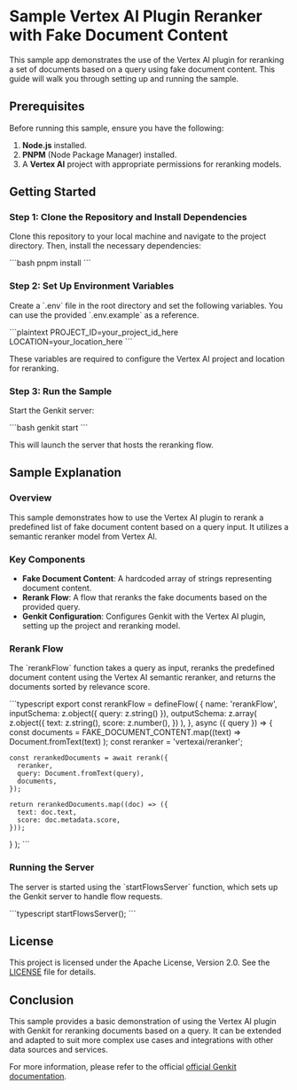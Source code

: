 # Sample Vertex AI Plugin Reranker with Fake Document Content

This sample app demonstrates the use of the Vertex AI plugin for reranking a set of documents based on a query using fake document content. This guide will walk you through setting up and running the sample.

## Prerequisites

Before running this sample, ensure you have the following:

1. **Node.js** installed.
2. **PNPM** (Node Package Manager) installed.
3. A **Vertex AI** project with appropriate permissions for reranking models.

## Getting Started

### Step 1: Clone the Repository and Install Dependencies

Clone this repository to your local machine and navigate to the project directory. Then, install the necessary dependencies:

\`\`\`bash
pnpm install
\`\`\`

### Step 2: Set Up Environment Variables

Create a \`.env\` file in the root directory and set the following variables. You can use the provided \`.env.example\` as a reference.

\`\`\`plaintext
PROJECT_ID=your_project_id_here
LOCATION=your_location_here
\`\`\`

These variables are required to configure the Vertex AI project and location for reranking.

### Step 3: Run the Sample

Start the Genkit server:

\`\`\`bash
genkit start
\`\`\`

This will launch the server that hosts the reranking flow.

## Sample Explanation

### Overview

This sample demonstrates how to use the Vertex AI plugin to rerank a predefined list of fake document content based on a query input. It utilizes a semantic reranker model from Vertex AI.

### Key Components

- **Fake Document Content**: A hardcoded array of strings representing document content.
- **Rerank Flow**: A flow that reranks the fake documents based on the provided query.
- **Genkit Configuration**: Configures Genkit with the Vertex AI plugin, setting up the project and reranking model.

### Rerank Flow

The \`rerankFlow\` function takes a query as input, reranks the predefined document content using the Vertex AI semantic reranker, and returns the documents sorted by relevance score.

\`\`\`typescript
export const rerankFlow = defineFlow(
{
name: 'rerankFlow',
inputSchema: z.object({ query: z.string() }),
outputSchema: z.array(
z.object({
text: z.string(),
score: z.number(),
})
),
},
async ({ query }) => {
const documents = FAKE_DOCUMENT_CONTENT.map((text) =>
Document.fromText(text)
);
const reranker = 'vertexai/reranker';

    const rerankedDocuments = await rerank({
      reranker,
      query: Document.fromText(query),
      documents,
    });

    return rerankedDocuments.map((doc) => ({
      text: doc.text,
      score: doc.metadata.score,
    }));

}
);
\`\`\`

### Running the Server

The server is started using the \`startFlowsServer\` function, which sets up the Genkit server to handle flow requests.

\`\`\`typescript
startFlowsServer();
\`\`\`

## License

This project is licensed under the Apache License, Version 2.0. See the [LICENSE](LICENSE) file for details.

## Conclusion

This sample provides a basic demonstration of using the Vertex AI plugin with Genkit for reranking documents based on a query. It can be extended and adapted to suit more complex use cases and integrations with other data sources and services.

For more information, please refer to the official [official Genkit documentation](https://genkit.dev/docs/get-started/).
